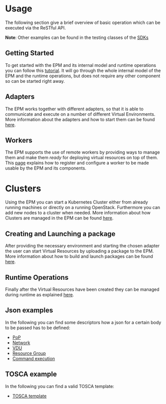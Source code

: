 # Usage

The following section give a brief overview of basic operation which can be executed via the ReSTful API. 

**Note**: Other examples can be found in the testing classes of the [SDKs][sdks]

## Getting Started

To get started with the EPM and its internal model and runtime operations you can follow this [tutorial][local_docker].
It will go through the whole internal model of the EPM and the runtime operations, but does not require any other 
component so can be started right away.

## Adapters

The EPM works together with different adapters, so that it is able to communicate and execute on a number of different 
Virtual Environments. More information about the adapters and how to start them can be found [here][adapters].

## Workers

The EPM supports the use of remote workers by providing ways to manage them and make them *ready* for deploying 
virtual resources on top of them. This [page][workers] explains how to register and configure a worker to be made usable
by the EPM and its components.

# Clusters

Using the EPM you can start a Kubernetes Cluster either from already running machines or directly on a running OpenStack.
Furthermore you can add new nodes to a cluster when needed. More information about how Clusters are managed in the EPM can be 
found [here](clusters).

## Creating and Launching a package

After providing the necessary environment and starting the chosen adapter the user can start Virtual Resources by 
uploading a package to the EPM. More information about how to build and launch packages can be found [here][package].

## Runtime Operations

Finally after the Virtual Resources have been created they can be managed during runtime as explained [here][runtime].

## Json examples

In the following you can find some descriptors how a json for a certain body to be passed has to be defined:

* [PoP][json_pop]
* [Network][json_network]
* [VDU][json_vdu]
* [Resource Group][json_resourcegroup] 
* [Command execution][json_command]

## TOSCA example

In the following you can find a valid TOSCA template:

* [TOSCA template][tosca_template]

[sdks]: sdks.md
[json_network]: ../../descriptors/json/network.json
[json_vdu]: ../../descriptors/json/vdu.json
[json_pop]: ../../descriptors/json/pop.json
[json_resourcegroup]: ../../descriptors/json/resource_group.json
[json_command]: ../../descriptors/json/command.json
[tosca_template]: ../../descriptors/tosca/service_template.yaml
[local_docker]: local_docker.md
[adapters]: adapters.md
[workers]: workers.md
[workers]: clusters.md
[package]: package.md
[runtime]: runtime.md
